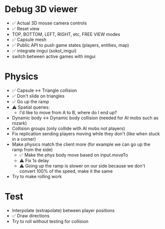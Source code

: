 # Debug 3D viewer
* ✅ Actual 3D mouse camera controls
* ✅ Reset view
* TOP, BOTTOM, LEFT, RIGHT, etc, FREE VIEW modes
* ✅ Capsule mesh
* ✅ Public API to push game states (players, entities, map)
* ✅ integrate imgui (sokol_imgui)
* switch between active games with imgui

# Physics
* ✅ Capsule <-> Triangle collision
* ✅ Don't slide on triangles
* ✅ Go up the ramp
* ⚠️ Spatial queries:
    - I'd like to move from A to B, where do I end up?
* Dynamic body <-> Dynamic body collision (needed for AI mobs such as rozark)
* Collision groups (only collide with AI mobs not players)
* Fix replication sending players moving while they don't (like when stuck in a corner)
* Make physics match the client more (for example we can go up the ramp from the side)
    - ✅ Make the phys body move based on input.moveTo
    - ⚠️ Fix 1s delay
    - ⚠️ Going up the ramp is slower on our side because we don't convert 100% of the speed, make it the same
* Try to make rolling work

# Test
* Interpolate (extrapolate) between player positions
* ✅ Draw directions
* Try to roll without testing for collision
